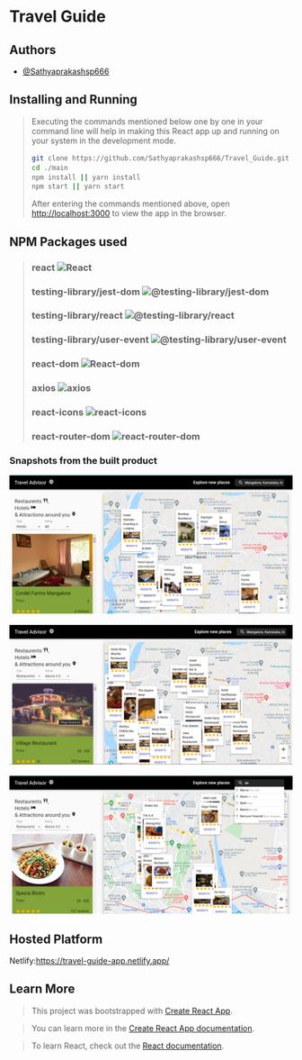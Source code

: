 # Travel Guide

## Authors
- [@Sathyaprakashsp666](https://github.com/Sathyaprakashsp666)

## Installing and Running
> Executing the commands mentioned below one by one in your command line will help in making this React app up and running on your system in the development mode.
> 
> ```bash
> git clone https://github.com/Sathyaprakashsp666/Travel_Guide.git
> cd ./main
> npm install || yarn install
> npm start || yarn start
> ```
> After entering the commands mentioned above, open [http://localhost:3000](http://localhost:3000) to view the app in the browser.

## NPM Packages used 
> ### react ![React](https://img.shields.io/npm/v/react.svg)
> ### testing-library/jest-dom ![@testing-library/jest-dom](https://img.shields.io/npm/v/@testing-library/jest-dom.svg)
> ### testing-library/react ![@testing-library/react](https://img.shields.io/npm/v/@testing-library/react.svg)
> ### testing-library/user-event ![@testing-library/user-event](https://img.shields.io/npm/v/@testing-library/user-event.svg)
> ### react-dom ![React-dom](https://img.shields.io/npm/v/react-dom.svg)
> ### axios ![axios](https://img.shields.io/npm/v/axios.svg)
> ### react-icons ![react-icons](https://img.shields.io/npm/v/react-icons.svg)
> ### react-router-dom ![react-router-dom](https://img.shields.io/npm/v/react-router-dom.svg)

### Snapshots from the built product

![travel guide 1](https://github.com/Sathyaprakashsp666/Travel_Guide/blob/main/trip_1.png)
<br/><br/>
![travel guide 2](https://github.com/Sathyaprakashsp666/Travel_Guide/blob/main/trip_2.png)
<br/><br/>
![travel guide 3](https://github.com/Sathyaprakashsp666/Travel_Guide/blob/main/trip_3.png)



## Hosted Platform 

Netlify:https://travel-guide-app.netlify.app/

## Learn More

> This project was bootstrapped with [Create React App](https://github.com/facebook/create-react-app).

> You can learn more in the [Create React App documentation](https://facebook.github.io/create-react-app/docs/getting-started).

> To learn React, check out the [React documentation](https://reactjs.org/).

